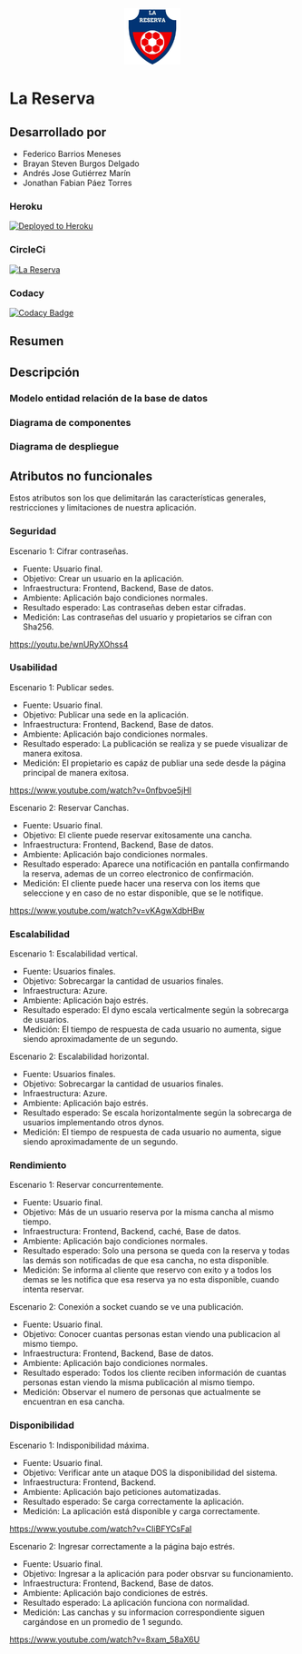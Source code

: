  <p align="center"> <img src="https://github.com/LA-RESERVA/ARSW-2021-1-LaReservaFront/blob/master/css/img/Logo.png" width="100" height="100"> </p>
 
# La Reserva

## Desarrollado por
-   Federico Barrios Meneses
-   Brayan Steven Burgos Delgado
-   Andrés Jose Gutiérrez Marín
-   Jonathan Fabian Páez Torres

### Heroku
[![Deployed to Heroku](https://www.herokucdn.com/deploy/button.png)](https://cherry-surprise-79251.herokuapp.com/)

### CircleCi
[![La Reserva](https://circleci.com/gh/LA-RESERVA/ARSW-2021-1-LaReservaBackPost.svg?style=svg)](https://app.circleci.com/gh/LA-RESERVA/ARSW-2021-1-LaReservaBackPost)

### Codacy
[![Codacy Badge](https://app.codacy.com/project/badge/Grade/1aae275dee444cefbeddd2dcc12b84de)](https://www.codacy.com/gh/LA-RESERVA/ARSW-2021-1-LaReservaBackPost/dashboard?utm_source=github.com&amp;utm_medium=referral&amp;utm_content=LA-RESERVA/ARSW-2021-1-LaReservaBackPost&amp;utm_campaign=Badge_Grade)

## Resumen

## Descripción

### Modelo entidad relación de la base de datos

### Diagrama de componentes

### Diagrama de despliegue

## Atributos no funcionales
Estos atributos son los que delimitarán las características generales, restricciones y limitaciones de nuestra aplicación.

### Seguridad

Escenario 1: Cifrar contraseñas.
-   Fuente: Usuario final.
-   Objetivo: Crear un usuario en la aplicación.
-   Infraestructura: Frontend, Backend, Base de datos.
-   Ambiente: Aplicación bajo condiciones normales.
-   Resultado esperado: Las contraseñas deben estar cifradas.
-   Medición: Las contraseñas del usuario y propietarios se cifran con Sha256.

https://youtu.be/wnURyXOhss4

### Usabilidad

Escenario 1: Publicar sedes.
-   Fuente: Usuario final.
-   Objetivo: Publicar una sede en la aplicación.
-   Infraestructura: Frontend, Backend, Base de datos.
-   Ambiente: Aplicación bajo condiciones normales.
-   Resultado esperado: La publicación se realiza y se puede visualizar de manera exitosa.
-   Medición: El propietario es capáz de publiar una sede desde la página principal de manera exitosa.

https://www.youtube.com/watch?v=0nfbvoe5jHI

Escenario 2: Reservar Canchas.
-   Fuente: Usuario final.
-   Objetivo: El cliente puede reservar exitosamente una cancha.
-   Infraestructura: Frontend, Backend, Base de datos.
-   Ambiente: Aplicación bajo condiciones normales.
-   Resultado esperado: Aparece una notificación en pantalla confirmando la reserva, ademas de un correo electronico de confirmación.
-   Medición: El cliente puede hacer una reserva con los items que seleccione y en caso de no estar disponible, que se le notifique.

https://www.youtube.com/watch?v=vKAgwXdbHBw

### Escalabilidad

Escenario 1: Escalabilidad vertical.
-   Fuente: Usuarios finales.
-   Objetivo: Sobrecargar la cantidad de usuarios finales.
-   Infraestructura: Azure.
-   Ambiente: Aplicación bajo estrés.
-   Resultado esperado: El dyno escala verticalmente según la sobrecarga de usuarios.
-   Medición: El tiempo de respuesta de cada usuario no aumenta, sigue siendo aproximadamente de un segundo.

Escenario 2: Escalabilidad horizontal.
-   Fuente: Usuarios finales.
-   Objetivo: Sobrecargar la cantidad de usuarios finales.
-   Infraestructura: Azure.
-   Ambiente: Aplicación bajo estrés.
-   Resultado esperado: Se escala horizontalmente según la sobrecarga de usuarios implementando otros dynos.
-   Medición: El tiempo de respuesta de cada usuario no aumenta, sigue siendo aproximadamente de un segundo.

### Rendimiento

Escenario 1: Reservar concurrentemente.
-   Fuente: Usuario final.
-   Objetivo: Más de un usuario reserva por la misma cancha al mismo tiempo.
-   Infraestructura: Frontend, Backend, caché, Base de datos.
-   Ambiente: Aplicación bajo condiciones normales.
-   Resultado esperado: Solo una persona se queda con la reserva y todas las demás son notificadas de que esa cancha, no esta disponible.
-   Medición: Se informa al cliente que reservo con exito y a todos los demas se les notifica que esa reserva ya no esta  disponible, cuando intenta reservar.

Escenario 2: Conexión a socket cuando se ve una publicación. 
-   Fuente: Usuario final.
-   Objetivo: Conocer cuantas personas estan viendo una publicacion al mismo tiempo.
-   Infraestructura: Frontend, Backend, Base de datos.
-   Ambiente: Aplicación bajo condiciones normales.
-   Resultado esperado: Todos los cliente reciben información de cuantas personas estan viendo la misma publicación al mismo tiempo.
-   Medición: Observar el numero de personas que actualmente se encuentran en esa cancha. 

### Disponibilidad

Escenario 1: Indisponibilidad máxima.
-   Fuente: Usuario final.
-   Objetivo: Verificar ante un ataque DOS la disponibilidad del sistema.
-   Infraestructura: Frontend, Backend.
-   Ambiente: Aplicación bajo peticiones automatizadas.
-   Resultado esperado: Se carga correctamente la aplicación.
-   Medición: La aplicación está disponible y carga correctamente.

https://www.youtube.com/watch?v=CIiBFYCsFaI

Escenario 2: Ingresar correctamente a la página bajo estrés.
-   Fuente: Usuario final.
-   Objetivo: Ingresar a la aplicación para poder obsrvar su funcionamiento.
-   Infraestructura: Frontend, Backend, Base de datos.
-   Ambiente: Aplicación bajo condiciones de estrés.
-   Resultado esperado: La aplicación funciona con normalidad.
-   Medición: Las canchas y su informacion correspondiente siguen cargándose en un promedio de 1 segundo.

https://www.youtube.com/watch?v=8xam_58aX6U
